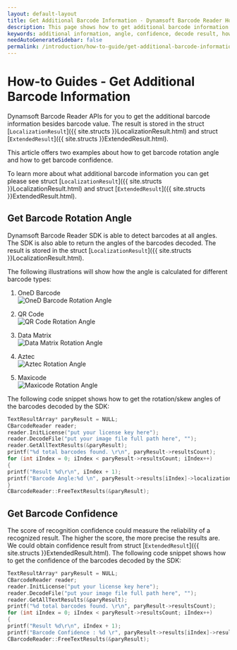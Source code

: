 ```yaml
---
layout: default-layout
title: Get Additional Barcode Information - Dynamsoft Barcode Reader How-to Guides
description: This page shows how to get additional barcode information.
keywords: additional information, angle, confidence, decode result, how-to guides
needAutoGenerateSidebar: false
permalink: /introduction/how-to-guide/get-additional-barcode-information.html
---
```



# How-to Guides - Get Additional Barcode Information    

Dynamsoft Barcode Reader APIs for you to get the additional barcode information besides barcode value. The result is stored in the struct [`LocalizationResult`]({{ site.structs }}LocalizationResult.html) and struct [`ExtendedResult`]({{ site.structs }}ExtendedResult.html).    


This article offers two examples about how to get barcode rotation angle and how to get barcode confidence.     


To learn more about what additional barcode information you can get please see struct [`LocalizationResult`]({{ site.structs }}LocalizationResult.html) and struct [`ExtendedResult`]({{ site.structs }}ExtendedResult.html).    


## Get Barcode Rotation Angle    

Dynamsoft Barcode Reader SDK is able to detect barcodes at all angles. The SDK is also able to return the angles of the barcodes decoded. The result is stored in the struct [`LocalizationResult`]({{ site.structs }}LocalizationResult.html).    

The following illustrations will show how the angle is calculated for different barcode types:    

1. OneD Barcode    
    ![OneD Barcode Rotation Angle][1]    
    
2. QR Code    
    ![QR Code Rotation Angle][2]     

3. Data Matrix   
    ![Data Matrix Rotation Angle][3]     

4. Aztec   
    ![Aztec Rotation Angle][4]    

5. Maxicode   
    ![Maxicode Rotation Angle][5]   



The following code snippet shows how to get the rotation/skew angles of the barcodes decoded by the SDK:    
```cpp
TextResultArray* paryResult = NULL;
CBarcodeReader reader;
reader.InitLicense("put your license key here");
reader.DecodeFile("put your image file full path here", "");
reader.GetAllTextResults(&paryResult);
printf("%d total barcodes found. \r\n", paryResult->resultsCount);
for (int iIndex = 0; iIndex < paryResult->resultsCount; iIndex++)
{
printf("Result %d\r\n", iIndex + 1);
printf("Barcode Angle:%d \n", paryResult->results[iIndex]->localizationResult->angle);
}
CBarcodeReader::FreeTextResults(&paryResult);
```
    



## Get Barcode Confidence    

The score of recognition confidence could measure the reliability of a recognized result. The higher the score, the more precise the results are. We could obtain confidence result from struct [`ExtendedResult`]({{ site.structs }}ExtendedResult.html). The following code snippet shows how to get the confidence of the barcodes decoded by the SDK:    


```cpp
TextResultArray* paryResult = NULL;
CBarcodeReader reader;
reader.InitLicense("put your license key here");
reader.DecodeFile("put your image file full path here", "");
reader.GetAllTextResults(&paryResult);
printf("%d total barcodes found. \r\n", paryResult->resultsCount);
for (int iIndex = 0; iIndex < paryResult->resultsCount; iIndex++)
{
printf("Result %d\r\n", iIndex + 1);
printf("Barcode Confidence : %d \r", paryResult->results[iIndex]->results[0]->confidence);
CBarcodeReader::FreeTextResults(&paryResult);
```



[1]: assets/get-additional-barcode-information/1d-angle.png

[2]: assets/get-additional-barcode-information/qr-angle.png

[3]: assets/get-additional-barcode-information/dm-angle.png

[4]: assets/get-additional-barcode-information/aztec-angle.png

[5]: assets/get-additional-barcode-information/maxicode-angle.png
